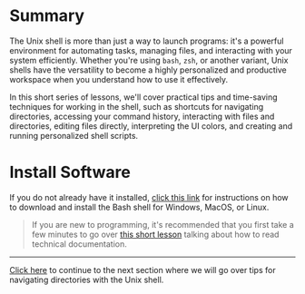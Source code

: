 # Summary
The Unix shell is more than just a way to launch programs: it's a powerful environment for automating tasks, managing files, and interacting with your system efficiently. Whether you're using `bash`, `zsh`, or another variant, Unix shells have the versatility to become a highly personalized and productive workspace when you understand how to use it effectively. 

In this short series of lessons, we'll cover practical tips and time-saving techniques for working in the shell, such as shortcuts for navigating directories, accessing your command history, interacting with files and directories, editing files directly, interpreting the UI colors, and creating and running personalized shell scripts. 

# Install Software
If you do not already have it installed, [click this link](https://carpentries.github.io/workshop-template/install_instructions/#shell) for instructions on how to download and install the Bash shell for Windows, MacOS, or Linux. 

>If you are new to programming, it's recommended that you first take a few minutes to go over [this short lesson](https://det-lab.github.io/reading-documentation/) talking about how to read technical documentation.

---

[Click here](01_navigation.md) to continue to the next section where we will go over tips for navigating directories with the Unix shell.
